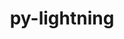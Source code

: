 ---
title: "py-lightning"
layout: cache
categories: [package, develop]
meta: {"compilers": ["apple-clang@=15.0.0", "gcc@=13.2.0"], "num_specs": 69, "num_specs_by_stack": {"ml-darwin-aarch64-mps": 6, "ml-linux-aarch64-cpu": 18, "ml-linux-aarch64-cuda": 16, "ml-linux-x86_64-cpu": 14, "ml-linux-x86_64-cuda": 13, "root": 69}, "oss": ["ubuntu24.04", "ventura"], "platforms": ["darwin", "linux"], "stacks": ["ml-darwin-aarch64-mps", "ml-linux-aarch64-cpu", "ml-linux-aarch64-cuda", "ml-linux-x86_64-cpu", "ml-linux-x86_64-cuda", "root"], "targets": ["aarch64", "x86_64_v3"], "versions": ["2.4.0", "2.5.0"]}
spec_details: [{"compiler": "gcc@=13.2.0", "hash": "26rh6n2z2ks5kd7fle4pfcgrxstz4vx5", "os": "ubuntu24.04", "platform": "linux", "size": "-", "stacks": ["ml-linux-aarch64-cpu", "root"], "tarball": "https://binaries.spack.io/develop/build_cache/linux-ubuntu24.04-aarch64/gcc-13.2.0/py-lightning-2.5.0/linux-ubuntu24.04-aarch64-gcc-13.2.0-py-lightning-2.5.0-26rh6n2z2ks5kd7fle4pfcgrxstz4vx5.spack", "target": "aarch64", "variants": ["build_system=python_pip"], "versions": ["2.5.0"]}, {"compiler": "gcc@=13.2.0", "hash": "2a2t6jdttogbp5ief5rxcj3cqrcrjj5i", "os": "ubuntu24.04", "platform": "linux", "size": "-", "stacks": ["ml-linux-aarch64-cpu", "root"], "tarball": "https://binaries.spack.io/develop/build_cache/linux-ubuntu24.04-aarch64/gcc-13.2.0/py-lightning-2.4.0/linux-ubuntu24.04-aarch64-gcc-13.2.0-py-lightning-2.4.0-2a2t6jdttogbp5ief5rxcj3cqrcrjj5i.spack", "target": "aarch64", "variants": ["build_system=python_pip"], "versions": ["2.4.0"]}, {"compiler": "gcc@=13.2.0", "hash": "2inqlzaq6awtxghm6lha7fzotyhfpccu", "os": "ubuntu24.04", "platform": "linux", "size": "-", "stacks": ["ml-linux-x86_64-cpu", "root"], "tarball": "https://binaries.spack.io/develop/build_cache/linux-ubuntu24.04-x86_64_v3/gcc-13.2.0/py-lightning-2.4.0/linux-ubuntu24.04-x86_64_v3-gcc-13.2.0-py-lightning-2.4.0-2inqlzaq6awtxghm6lha7fzotyhfpccu.spack", "target": "x86_64_v3", "variants": ["build_system=python_pip"], "versions": ["2.4.0"]}, {"compiler": "gcc@=13.2.0", "hash": "3b6yrwhjt43e4o2dgea5nuf345izm3a4", "os": "ubuntu24.04", "platform": "linux", "size": "-", "stacks": ["ml-linux-x86_64-cpu", "root"], "tarball": "https://binaries.spack.io/develop/build_cache/linux-ubuntu24.04-x86_64_v3/gcc-13.2.0/py-lightning-2.4.0/linux-ubuntu24.04-x86_64_v3-gcc-13.2.0-py-lightning-2.4.0-3b6yrwhjt43e4o2dgea5nuf345izm3a4.spack", "target": "x86_64_v3", "variants": ["build_system=python_pip"], "versions": ["2.4.0"]}, {"compiler": "gcc@=13.2.0", "hash": "4jfkdsrsei34p4y6zver2lwmi5atb5rm", "os": "ubuntu24.04", "platform": "linux", "size": "-", "stacks": ["ml-linux-aarch64-cuda", "root"], "tarball": "https://binaries.spack.io/develop/build_cache/linux-ubuntu24.04-aarch64/gcc-13.2.0/py-lightning-2.4.0/linux-ubuntu24.04-aarch64-gcc-13.2.0-py-lightning-2.4.0-4jfkdsrsei34p4y6zver2lwmi5atb5rm.spack", "target": "aarch64", "variants": ["build_system=python_pip"], "versions": ["2.4.0"]}, {"compiler": "gcc@=13.2.0", "hash": "4rov2xbuzbftp33b3nfolpidb4ltnjij", "os": "ubuntu24.04", "platform": "linux", "size": "-", "stacks": ["ml-linux-aarch64-cpu", "root"], "tarball": "https://binaries.spack.io/develop/build_cache/linux-ubuntu24.04-aarch64/gcc-13.2.0/py-lightning-2.4.0/linux-ubuntu24.04-aarch64-gcc-13.2.0-py-lightning-2.4.0-4rov2xbuzbftp33b3nfolpidb4ltnjij.spack", "target": "aarch64", "variants": ["build_system=python_pip"], "versions": ["2.4.0"]}, {"compiler": "gcc@=13.2.0", "hash": "4xe3mo2yvueat7j3pddaisqwpi7sv6vk", "os": "ubuntu24.04", "platform": "linux", "size": "-", "stacks": ["ml-linux-aarch64-cpu", "root"], "tarball": "https://binaries.spack.io/develop/build_cache/linux-ubuntu24.04-aarch64/gcc-13.2.0/py-lightning-2.4.0/linux-ubuntu24.04-aarch64-gcc-13.2.0-py-lightning-2.4.0-4xe3mo2yvueat7j3pddaisqwpi7sv6vk.spack", "target": "aarch64", "variants": ["build_system=python_pip"], "versions": ["2.4.0"]}, {"compiler": "gcc@=13.2.0", "hash": "7g4wsd56ynhqllrte5onccfweaghi7wa", "os": "ubuntu24.04", "platform": "linux", "size": "-", "stacks": ["ml-linux-x86_64-cpu", "root"], "tarball": "https://binaries.spack.io/develop/build_cache/linux-ubuntu24.04-x86_64_v3/gcc-13.2.0/py-lightning-2.4.0/linux-ubuntu24.04-x86_64_v3-gcc-13.2.0-py-lightning-2.4.0-7g4wsd56ynhqllrte5onccfweaghi7wa.spack", "target": "x86_64_v3", "variants": ["build_system=python_pip"], "versions": ["2.4.0"]}, {"compiler": "gcc@=13.2.0", "hash": "7joi4fkbs7lgllxdwkot7jfhdszld73z", "os": "ubuntu24.04", "platform": "linux", "size": "-", "stacks": ["ml-linux-aarch64-cuda", "root"], "tarball": "https://binaries.spack.io/develop/build_cache/linux-ubuntu24.04-aarch64/gcc-13.2.0/py-lightning-2.4.0/linux-ubuntu24.04-aarch64-gcc-13.2.0-py-lightning-2.4.0-7joi4fkbs7lgllxdwkot7jfhdszld73z.spack", "target": "aarch64", "variants": ["build_system=python_pip"], "versions": ["2.4.0"]}, {"compiler": "gcc@=13.2.0", "hash": "7nwrhw267wg5rozm3nqembtx7ufvexn2", "os": "ubuntu24.04", "platform": "linux", "size": "-", "stacks": ["ml-linux-aarch64-cuda", "root"], "tarball": "https://binaries.spack.io/develop/build_cache/linux-ubuntu24.04-aarch64/gcc-13.2.0/py-lightning-2.4.0/linux-ubuntu24.04-aarch64-gcc-13.2.0-py-lightning-2.4.0-7nwrhw267wg5rozm3nqembtx7ufvexn2.spack", "target": "aarch64", "variants": ["build_system=python_pip"], "versions": ["2.4.0"]}, {"compiler": "gcc@=13.2.0", "hash": "7zch4z73qhar7iccieceihzqhlat5hbb", "os": "ubuntu24.04", "platform": "linux", "size": "-", "stacks": ["ml-linux-aarch64-cpu", "root"], "tarball": "https://binaries.spack.io/develop/build_cache/linux-ubuntu24.04-aarch64/gcc-13.2.0/py-lightning-2.4.0/linux-ubuntu24.04-aarch64-gcc-13.2.0-py-lightning-2.4.0-7zch4z73qhar7iccieceihzqhlat5hbb.spack", "target": "aarch64", "variants": ["build_system=python_pip"], "versions": ["2.4.0"]}, {"compiler": "gcc@=13.2.0", "hash": "aeiwjmb3j6tkvx7umcygufnxusjsbney", "os": "ubuntu24.04", "platform": "linux", "size": "-", "stacks": ["ml-linux-x86_64-cuda", "root"], "tarball": "https://binaries.spack.io/develop/build_cache/linux-ubuntu24.04-x86_64_v3/gcc-13.2.0/py-lightning-2.4.0/linux-ubuntu24.04-x86_64_v3-gcc-13.2.0-py-lightning-2.4.0-aeiwjmb3j6tkvx7umcygufnxusjsbney.spack", "target": "x86_64_v3", "variants": ["build_system=python_pip"], "versions": ["2.4.0"]}, {"compiler": "gcc@=13.2.0", "hash": "auukg6owen24r2kjktp2vc5dsulktz6f", "os": "ubuntu24.04", "platform": "linux", "size": "-", "stacks": ["ml-linux-aarch64-cpu", "root"], "tarball": "https://binaries.spack.io/develop/build_cache/linux-ubuntu24.04-aarch64/gcc-13.2.0/py-lightning-2.4.0/linux-ubuntu24.04-aarch64-gcc-13.2.0-py-lightning-2.4.0-auukg6owen24r2kjktp2vc5dsulktz6f.spack", "target": "aarch64", "variants": ["build_system=python_pip"], "versions": ["2.4.0"]}, {"compiler": "gcc@=13.2.0", "hash": "av4kqwb5teci4wr4ra5ba3ctjrg26x5i", "os": "ubuntu24.04", "platform": "linux", "size": "-", "stacks": ["ml-linux-x86_64-cpu", "root"], "tarball": "https://binaries.spack.io/develop/build_cache/linux-ubuntu24.04-x86_64_v3/gcc-13.2.0/py-lightning-2.5.0/linux-ubuntu24.04-x86_64_v3-gcc-13.2.0-py-lightning-2.5.0-av4kqwb5teci4wr4ra5ba3ctjrg26x5i.spack", "target": "x86_64_v3", "variants": ["build_system=python_pip"], "versions": ["2.5.0"]}, {"compiler": "gcc@=13.2.0", "hash": "cfsinxlfkel7bpzaymycwkbwelsxkyc5", "os": "ubuntu24.04", "platform": "linux", "size": "-", "stacks": ["ml-linux-x86_64-cuda", "root"], "tarball": "https://binaries.spack.io/develop/build_cache/linux-ubuntu24.04-x86_64_v3/gcc-13.2.0/py-lightning-2.5.0/linux-ubuntu24.04-x86_64_v3-gcc-13.2.0-py-lightning-2.5.0-cfsinxlfkel7bpzaymycwkbwelsxkyc5.spack", "target": "x86_64_v3", "variants": ["build_system=python_pip"], "versions": ["2.5.0"]}, {"compiler": "apple-clang@=15.0.0", "hash": "cjmav2gznjiwfnryp5kflzkewbrlm2vg", "os": "ventura", "platform": "darwin", "size": "-", "stacks": ["ml-darwin-aarch64-mps", "root"], "tarball": "https://binaries.spack.io/develop/build_cache/darwin-ventura-aarch64/apple-clang-15.0.0/py-lightning-2.4.0/darwin-ventura-aarch64-apple-clang-15.0.0-py-lightning-2.4.0-cjmav2gznjiwfnryp5kflzkewbrlm2vg.spack", "target": "aarch64", "variants": ["build_system=python_pip"], "versions": ["2.4.0"]}, {"compiler": "gcc@=13.2.0", "hash": "dcb45eipmu4wl6uixerf2gt7rt2gyweh", "os": "ubuntu24.04", "platform": "linux", "size": "-", "stacks": ["ml-linux-aarch64-cpu", "root"], "tarball": "https://binaries.spack.io/develop/build_cache/linux-ubuntu24.04-aarch64/gcc-13.2.0/py-lightning-2.5.0/linux-ubuntu24.04-aarch64-gcc-13.2.0-py-lightning-2.5.0-dcb45eipmu4wl6uixerf2gt7rt2gyweh.spack", "target": "aarch64", "variants": ["build_system=python_pip"], "versions": ["2.5.0"]}, {"compiler": "gcc@=13.2.0", "hash": "dlajwmi4keq5n34i4umy2gwx73hsdrhm", "os": "ubuntu24.04", "platform": "linux", "size": "-", "stacks": ["ml-linux-x86_64-cuda", "root"], "tarball": "https://binaries.spack.io/develop/build_cache/linux-ubuntu24.04-x86_64_v3/gcc-13.2.0/py-lightning-2.5.0/linux-ubuntu24.04-x86_64_v3-gcc-13.2.0-py-lightning-2.5.0-dlajwmi4keq5n34i4umy2gwx73hsdrhm.spack", "target": "x86_64_v3", "variants": ["build_system=python_pip"], "versions": ["2.5.0"]}, {"compiler": "gcc@=13.2.0", "hash": "drsidmqugvbmifueuxttll5swt2vgzeu", "os": "ubuntu24.04", "platform": "linux", "size": "-", "stacks": ["root"], "tarball": "https://binaries.spack.io/develop/build_cache/linux-ubuntu24.04-aarch64/gcc-13.2.0/py-lightning-2.5.0/linux-ubuntu24.04-aarch64-gcc-13.2.0-py-lightning-2.5.0-drsidmqugvbmifueuxttll5swt2vgzeu.spack", "target": "aarch64", "variants": ["build_system=python_pip"], "versions": ["2.5.0"]}, {"compiler": "gcc@=13.2.0", "hash": "dzm77dw6vkvmxutpwvwlwtzzltct6zfs", "os": "ubuntu24.04", "platform": "linux", "size": "-", "stacks": ["ml-linux-x86_64-cuda", "root"], "tarball": "https://binaries.spack.io/develop/build_cache/linux-ubuntu24.04-x86_64_v3/gcc-13.2.0/py-lightning-2.5.0/linux-ubuntu24.04-x86_64_v3-gcc-13.2.0-py-lightning-2.5.0-dzm77dw6vkvmxutpwvwlwtzzltct6zfs.spack", "target": "x86_64_v3", "variants": ["build_system=python_pip"], "versions": ["2.5.0"]}, {"compiler": "gcc@=13.2.0", "hash": "e2we6y74lot5kr6mfo2teh3dl5shwmsk", "os": "ubuntu24.04", "platform": "linux", "size": "-", "stacks": ["ml-linux-aarch64-cuda", "root"], "tarball": "https://binaries.spack.io/develop/build_cache/linux-ubuntu24.04-aarch64/gcc-13.2.0/py-lightning-2.4.0/linux-ubuntu24.04-aarch64-gcc-13.2.0-py-lightning-2.4.0-e2we6y74lot5kr6mfo2teh3dl5shwmsk.spack", "target": "aarch64", "variants": ["build_system=python_pip"], "versions": ["2.4.0"]}, {"compiler": "gcc@=13.2.0", "hash": "eptyxvkan6ucbd3krr4wmuomjchmdvsr", "os": "ubuntu24.04", "platform": "linux", "size": "-", "stacks": ["ml-linux-aarch64-cpu", "root"], "tarball": "https://binaries.spack.io/develop/build_cache/linux-ubuntu24.04-aarch64/gcc-13.2.0/py-lightning-2.5.0/linux-ubuntu24.04-aarch64-gcc-13.2.0-py-lightning-2.5.0-eptyxvkan6ucbd3krr4wmuomjchmdvsr.spack", "target": "aarch64", "variants": ["build_system=python_pip"], "versions": ["2.5.0"]}, {"compiler": "gcc@=13.2.0", "hash": "g6mqewyfvoqb3hcivos24epeclh7w4m7", "os": "ubuntu24.04", "platform": "linux", "size": "-", "stacks": ["ml-linux-x86_64-cuda", "root"], "tarball": "https://binaries.spack.io/develop/build_cache/linux-ubuntu24.04-x86_64_v3/gcc-13.2.0/py-lightning-2.5.0/linux-ubuntu24.04-x86_64_v3-gcc-13.2.0-py-lightning-2.5.0-g6mqewyfvoqb3hcivos24epeclh7w4m7.spack", "target": "x86_64_v3", "variants": ["build_system=python_pip"], "versions": ["2.5.0"]}, {"compiler": "gcc@=13.2.0", "hash": "gevmnqoj3xjw4kptt7lxyd4elmkoo3wa", "os": "ubuntu24.04", "platform": "linux", "size": "-", "stacks": ["ml-linux-aarch64-cuda", "root"], "tarball": "https://binaries.spack.io/develop/build_cache/linux-ubuntu24.04-aarch64/gcc-13.2.0/py-lightning-2.5.0/linux-ubuntu24.04-aarch64-gcc-13.2.0-py-lightning-2.5.0-gevmnqoj3xjw4kptt7lxyd4elmkoo3wa.spack", "target": "aarch64", "variants": ["build_system=python_pip"], "versions": ["2.5.0"]}, {"compiler": "gcc@=13.2.0", "hash": "hr5nmfkv4djui2nkobegnjaj67tnqh3p", "os": "ubuntu24.04", "platform": "linux", "size": "-", "stacks": ["ml-linux-aarch64-cpu", "root"], "tarball": "https://binaries.spack.io/develop/build_cache/linux-ubuntu24.04-aarch64/gcc-13.2.0/py-lightning-2.5.0/linux-ubuntu24.04-aarch64-gcc-13.2.0-py-lightning-2.5.0-hr5nmfkv4djui2nkobegnjaj67tnqh3p.spack", "target": "aarch64", "variants": ["build_system=python_pip"], "versions": ["2.5.0"]}, {"compiler": "gcc@=13.2.0", "hash": "hw3ky6ocdtmbzf4wmmzml7kzifhsxolq", "os": "ubuntu24.04", "platform": "linux", "size": "-", "stacks": ["ml-linux-aarch64-cpu", "root"], "tarball": "https://binaries.spack.io/develop/build_cache/linux-ubuntu24.04-aarch64/gcc-13.2.0/py-lightning-2.5.0/linux-ubuntu24.04-aarch64-gcc-13.2.0-py-lightning-2.5.0-hw3ky6ocdtmbzf4wmmzml7kzifhsxolq.spack", "target": "aarch64", "variants": ["build_system=python_pip"], "versions": ["2.5.0"]}, {"compiler": "apple-clang@=15.0.0", "hash": "i4cvoheub53mjzhlvqpcrwaolsgmjwfy", "os": "ventura", "platform": "darwin", "size": "-", "stacks": ["ml-darwin-aarch64-mps", "root"], "tarball": "https://binaries.spack.io/develop/build_cache/darwin-ventura-aarch64/apple-clang-15.0.0/py-lightning-2.4.0/darwin-ventura-aarch64-apple-clang-15.0.0-py-lightning-2.4.0-i4cvoheub53mjzhlvqpcrwaolsgmjwfy.spack", "target": "aarch64", "variants": ["build_system=python_pip"], "versions": ["2.4.0"]}, {"compiler": "gcc@=13.2.0", "hash": "iiiltkafrzj3ofrtz4gazubzolhknyxc", "os": "ubuntu24.04", "platform": "linux", "size": "-", "stacks": ["ml-linux-aarch64-cpu", "root"], "tarball": "https://binaries.spack.io/develop/build_cache/linux-ubuntu24.04-aarch64/gcc-13.2.0/py-lightning-2.4.0/linux-ubuntu24.04-aarch64-gcc-13.2.0-py-lightning-2.4.0-iiiltkafrzj3ofrtz4gazubzolhknyxc.spack", "target": "aarch64", "variants": ["build_system=python_pip"], "versions": ["2.4.0"]}, {"compiler": "gcc@=13.2.0", "hash": "ikgn3btwvsqu53mwbzlhyijpzq7uyqb5", "os": "ubuntu24.04", "platform": "linux", "size": "-", "stacks": ["ml-linux-aarch64-cuda", "root"], "tarball": "https://binaries.spack.io/develop/build_cache/linux-ubuntu24.04-aarch64/gcc-13.2.0/py-lightning-2.4.0/linux-ubuntu24.04-aarch64-gcc-13.2.0-py-lightning-2.4.0-ikgn3btwvsqu53mwbzlhyijpzq7uyqb5.spack", "target": "aarch64", "variants": ["build_system=python_pip"], "versions": ["2.4.0"]}, {"compiler": "gcc@=13.2.0", "hash": "iyiwpwfkqksot5jcvba63muyh6zndn4y", "os": "ubuntu24.04", "platform": "linux", "size": "-", "stacks": ["ml-linux-x86_64-cpu", "root"], "tarball": "https://binaries.spack.io/develop/build_cache/linux-ubuntu24.04-x86_64_v3/gcc-13.2.0/py-lightning-2.5.0/linux-ubuntu24.04-x86_64_v3-gcc-13.2.0-py-lightning-2.5.0-iyiwpwfkqksot5jcvba63muyh6zndn4y.spack", "target": "x86_64_v3", "variants": ["build_system=python_pip"], "versions": ["2.5.0"]}, {"compiler": "gcc@=13.2.0", "hash": "j2fu3decwqt6vpzkyswdpe22wb27wtg5", "os": "ubuntu24.04", "platform": "linux", "size": "-", "stacks": ["ml-linux-aarch64-cuda", "root"], "tarball": "https://binaries.spack.io/develop/build_cache/linux-ubuntu24.04-aarch64/gcc-13.2.0/py-lightning-2.4.0/linux-ubuntu24.04-aarch64-gcc-13.2.0-py-lightning-2.4.0-j2fu3decwqt6vpzkyswdpe22wb27wtg5.spack", "target": "aarch64", "variants": ["build_system=python_pip"], "versions": ["2.4.0"]}, {"compiler": "gcc@=13.2.0", "hash": "j4ugkhb64upryzkigivyeky534qf5dbu", "os": "ubuntu24.04", "platform": "linux", "size": "-", "stacks": ["ml-linux-x86_64-cuda", "root"], "tarball": "https://binaries.spack.io/develop/build_cache/linux-ubuntu24.04-x86_64_v3/gcc-13.2.0/py-lightning-2.4.0/linux-ubuntu24.04-x86_64_v3-gcc-13.2.0-py-lightning-2.4.0-j4ugkhb64upryzkigivyeky534qf5dbu.spack", "target": "x86_64_v3", "variants": ["build_system=python_pip"], "versions": ["2.4.0"]}, {"compiler": "gcc@=13.2.0", "hash": "jlcosof5ihowhaodhz2iijvmenckk5dr", "os": "ubuntu24.04", "platform": "linux", "size": "-", "stacks": ["ml-linux-x86_64-cpu", "root"], "tarball": "https://binaries.spack.io/develop/build_cache/linux-ubuntu24.04-x86_64_v3/gcc-13.2.0/py-lightning-2.5.0/linux-ubuntu24.04-x86_64_v3-gcc-13.2.0-py-lightning-2.5.0-jlcosof5ihowhaodhz2iijvmenckk5dr.spack", "target": "x86_64_v3", "variants": ["build_system=python_pip"], "versions": ["2.5.0"]}, {"compiler": "gcc@=13.2.0", "hash": "k32f7mmanectdfqhrlowlxy7dhcgdy56", "os": "ubuntu24.04", "platform": "linux", "size": "-", "stacks": ["ml-linux-x86_64-cuda", "root"], "tarball": "https://binaries.spack.io/develop/build_cache/linux-ubuntu24.04-x86_64_v3/gcc-13.2.0/py-lightning-2.4.0/linux-ubuntu24.04-x86_64_v3-gcc-13.2.0-py-lightning-2.4.0-k32f7mmanectdfqhrlowlxy7dhcgdy56.spack", "target": "x86_64_v3", "variants": ["build_system=python_pip"], "versions": ["2.4.0"]}, {"compiler": "gcc@=13.2.0", "hash": "k4chdkw7uarbolksa5zdvg5rgpqi2ysz", "os": "ubuntu24.04", "platform": "linux", "size": "-", "stacks": ["ml-linux-aarch64-cpu", "root"], "tarball": "https://binaries.spack.io/develop/build_cache/linux-ubuntu24.04-aarch64/gcc-13.2.0/py-lightning-2.5.0/linux-ubuntu24.04-aarch64-gcc-13.2.0-py-lightning-2.5.0-k4chdkw7uarbolksa5zdvg5rgpqi2ysz.spack", "target": "aarch64", "variants": ["build_system=python_pip"], "versions": ["2.5.0"]}, {"compiler": "gcc@=13.2.0", "hash": "mphe4towszw7d6nbrdfqlbelabek4kpa", "os": "ubuntu24.04", "platform": "linux", "size": "-", "stacks": ["ml-linux-aarch64-cuda", "root"], "tarball": "https://binaries.spack.io/develop/build_cache/linux-ubuntu24.04-aarch64/gcc-13.2.0/py-lightning-2.5.0/linux-ubuntu24.04-aarch64-gcc-13.2.0-py-lightning-2.5.0-mphe4towszw7d6nbrdfqlbelabek4kpa.spack", "target": "aarch64", "variants": ["build_system=python_pip"], "versions": ["2.5.0"]}, {"compiler": "gcc@=13.2.0", "hash": "n42cegxqgm7o2vj2vb75jmsj5glhs4pq", "os": "ubuntu24.04", "platform": "linux", "size": "-", "stacks": ["ml-linux-x86_64-cpu", "root"], "tarball": "https://binaries.spack.io/develop/build_cache/linux-ubuntu24.04-x86_64_v3/gcc-13.2.0/py-lightning-2.4.0/linux-ubuntu24.04-x86_64_v3-gcc-13.2.0-py-lightning-2.4.0-n42cegxqgm7o2vj2vb75jmsj5glhs4pq.spack", "target": "x86_64_v3", "variants": ["build_system=python_pip"], "versions": ["2.4.0"]}, {"compiler": "gcc@=13.2.0", "hash": "o27hho5feh5qmu2kkmxrfuza4tgid7rj", "os": "ubuntu24.04", "platform": "linux", "size": "-", "stacks": ["ml-linux-x86_64-cuda", "root"], "tarball": "https://binaries.spack.io/develop/build_cache/linux-ubuntu24.04-x86_64_v3/gcc-13.2.0/py-lightning-2.5.0/linux-ubuntu24.04-x86_64_v3-gcc-13.2.0-py-lightning-2.5.0-o27hho5feh5qmu2kkmxrfuza4tgid7rj.spack", "target": "x86_64_v3", "variants": ["build_system=python_pip"], "versions": ["2.5.0"]}, {"compiler": "gcc@=13.2.0", "hash": "o3bs5hjgjp3edphqzamhuy2rcfykvqpl", "os": "ubuntu24.04", "platform": "linux", "size": "-", "stacks": ["ml-linux-aarch64-cpu", "root"], "tarball": "https://binaries.spack.io/develop/build_cache/linux-ubuntu24.04-aarch64/gcc-13.2.0/py-lightning-2.4.0/linux-ubuntu24.04-aarch64-gcc-13.2.0-py-lightning-2.4.0-o3bs5hjgjp3edphqzamhuy2rcfykvqpl.spack", "target": "aarch64", "variants": ["build_system=python_pip"], "versions": ["2.4.0"]}, {"compiler": "gcc@=13.2.0", "hash": "ofu2ktqacfb3mvlqu2machz72rrcj4an", "os": "ubuntu24.04", "platform": "linux", "size": "-", "stacks": ["ml-linux-x86_64-cpu", "root"], "tarball": "https://binaries.spack.io/develop/build_cache/linux-ubuntu24.04-x86_64_v3/gcc-13.2.0/py-lightning-2.5.0/linux-ubuntu24.04-x86_64_v3-gcc-13.2.0-py-lightning-2.5.0-ofu2ktqacfb3mvlqu2machz72rrcj4an.spack", "target": "x86_64_v3", "variants": ["build_system=python_pip"], "versions": ["2.5.0"]}, {"compiler": "apple-clang@=15.0.0", "hash": "physllq6cnb7c7uptdgazwlgubvx5mxn", "os": "ventura", "platform": "darwin", "size": "-", "stacks": ["ml-darwin-aarch64-mps", "root"], "tarball": "https://binaries.spack.io/develop/build_cache/darwin-ventura-aarch64/apple-clang-15.0.0/py-lightning-2.4.0/darwin-ventura-aarch64-apple-clang-15.0.0-py-lightning-2.4.0-physllq6cnb7c7uptdgazwlgubvx5mxn.spack", "target": "aarch64", "variants": ["build_system=python_pip"], "versions": ["2.4.0"]}, {"compiler": "gcc@=13.2.0", "hash": "qmzbycnfclhnzjdwjsqn3rxt7sjwh3yg", "os": "ubuntu24.04", "platform": "linux", "size": "-", "stacks": ["ml-linux-aarch64-cuda", "root"], "tarball": "https://binaries.spack.io/develop/build_cache/linux-ubuntu24.04-aarch64/gcc-13.2.0/py-lightning-2.5.0/linux-ubuntu24.04-aarch64-gcc-13.2.0-py-lightning-2.5.0-qmzbycnfclhnzjdwjsqn3rxt7sjwh3yg.spack", "target": "aarch64", "variants": ["build_system=python_pip"], "versions": ["2.5.0"]}, {"compiler": "gcc@=13.2.0", "hash": "qx44houadcwqshvbjkfw3ohrcuktgp23", "os": "ubuntu24.04", "platform": "linux", "size": "-", "stacks": ["ml-linux-x86_64-cpu", "root"], "tarball": "https://binaries.spack.io/develop/build_cache/linux-ubuntu24.04-x86_64_v3/gcc-13.2.0/py-lightning-2.5.0/linux-ubuntu24.04-x86_64_v3-gcc-13.2.0-py-lightning-2.5.0-qx44houadcwqshvbjkfw3ohrcuktgp23.spack", "target": "x86_64_v3", "variants": ["build_system=python_pip"], "versions": ["2.5.0"]}, {"compiler": "gcc@=13.2.0", "hash": "qxjbebfk327scv7c4ovw7li4p77g3huu", "os": "ubuntu24.04", "platform": "linux", "size": "-", "stacks": ["ml-linux-x86_64-cuda", "root"], "tarball": "https://binaries.spack.io/develop/build_cache/linux-ubuntu24.04-x86_64_v3/gcc-13.2.0/py-lightning-2.4.0/linux-ubuntu24.04-x86_64_v3-gcc-13.2.0-py-lightning-2.4.0-qxjbebfk327scv7c4ovw7li4p77g3huu.spack", "target": "x86_64_v3", "variants": ["build_system=python_pip"], "versions": ["2.4.0"]}, {"compiler": "gcc@=13.2.0", "hash": "qyd5k7mqzsihpuitiuoiquy3pzwcga6x", "os": "ubuntu24.04", "platform": "linux", "size": "-", "stacks": ["ml-linux-x86_64-cpu", "root"], "tarball": "https://binaries.spack.io/develop/build_cache/linux-ubuntu24.04-x86_64_v3/gcc-13.2.0/py-lightning-2.4.0/linux-ubuntu24.04-x86_64_v3-gcc-13.2.0-py-lightning-2.4.0-qyd5k7mqzsihpuitiuoiquy3pzwcga6x.spack", "target": "x86_64_v3", "variants": ["build_system=python_pip"], "versions": ["2.4.0"]}, {"compiler": "gcc@=13.2.0", "hash": "rxy7wfqtadhajlce5wlo7rxxtj2ykhq7", "os": "ubuntu24.04", "platform": "linux", "size": "-", "stacks": ["ml-linux-aarch64-cpu", "root"], "tarball": "https://binaries.spack.io/develop/build_cache/linux-ubuntu24.04-aarch64/gcc-13.2.0/py-lightning-2.5.0/linux-ubuntu24.04-aarch64-gcc-13.2.0-py-lightning-2.5.0-rxy7wfqtadhajlce5wlo7rxxtj2ykhq7.spack", "target": "aarch64", "variants": ["build_system=python_pip"], "versions": ["2.5.0"]}, {"compiler": "gcc@=13.2.0", "hash": "sd2vqohvw6oanwddkwgkdkd2m3ajovgs", "os": "ubuntu24.04", "platform": "linux", "size": "-", "stacks": ["ml-linux-aarch64-cuda", "root"], "tarball": "https://binaries.spack.io/develop/build_cache/linux-ubuntu24.04-aarch64/gcc-13.2.0/py-lightning-2.5.0/linux-ubuntu24.04-aarch64-gcc-13.2.0-py-lightning-2.5.0-sd2vqohvw6oanwddkwgkdkd2m3ajovgs.spack", "target": "aarch64", "variants": ["build_system=python_pip"], "versions": ["2.5.0"]}, {"compiler": "apple-clang@=15.0.0", "hash": "shuqjkyvp7nmuh5w56thqv3i2f2d55vj", "os": "ventura", "platform": "darwin", "size": "-", "stacks": ["ml-darwin-aarch64-mps", "root"], "tarball": "https://binaries.spack.io/develop/build_cache/darwin-ventura-aarch64/apple-clang-15.0.0/py-lightning-2.4.0/darwin-ventura-aarch64-apple-clang-15.0.0-py-lightning-2.4.0-shuqjkyvp7nmuh5w56thqv3i2f2d55vj.spack", "target": "aarch64", "variants": ["build_system=python_pip"], "versions": ["2.4.0"]}, {"compiler": "gcc@=13.2.0", "hash": "t2xlz75p5hkm64cdkw7qr6dun7bhzqo3", "os": "ubuntu24.04", "platform": "linux", "size": "-", "stacks": ["ml-linux-aarch64-cuda", "root"], "tarball": "https://binaries.spack.io/develop/build_cache/linux-ubuntu24.04-aarch64/gcc-13.2.0/py-lightning-2.5.0/linux-ubuntu24.04-aarch64-gcc-13.2.0-py-lightning-2.5.0-t2xlz75p5hkm64cdkw7qr6dun7bhzqo3.spack", "target": "aarch64", "variants": ["build_system=python_pip"], "versions": ["2.5.0"]}, {"compiler": "gcc@=13.2.0", "hash": "t7kgsqjqii7yv2b4mz4ccggmmqzoqpdx", "os": "ubuntu24.04", "platform": "linux", "size": "-", "stacks": ["root"], "tarball": "https://binaries.spack.io/develop/build_cache/linux-ubuntu24.04-x86_64_v3/gcc-13.2.0/py-lightning-2.5.0/linux-ubuntu24.04-x86_64_v3-gcc-13.2.0-py-lightning-2.5.0-t7kgsqjqii7yv2b4mz4ccggmmqzoqpdx.spack", "target": "x86_64_v3", "variants": ["build_system=python_pip"], "versions": ["2.5.0"]}, {"compiler": "gcc@=13.2.0", "hash": "tm4bsmpmosv3y7updyqfe42qqznmsezh", "os": "ubuntu24.04", "platform": "linux", "size": "-", "stacks": ["ml-linux-x86_64-cuda", "root"], "tarball": "https://binaries.spack.io/develop/build_cache/linux-ubuntu24.04-x86_64_v3/gcc-13.2.0/py-lightning-2.4.0/linux-ubuntu24.04-x86_64_v3-gcc-13.2.0-py-lightning-2.4.0-tm4bsmpmosv3y7updyqfe42qqznmsezh.spack", "target": "x86_64_v3", "variants": ["build_system=python_pip"], "versions": ["2.4.0"]}, {"compiler": "gcc@=13.2.0", "hash": "tqfy366sploarjlwhamjysp36qz5ciml", "os": "ubuntu24.04", "platform": "linux", "size": "-", "stacks": ["ml-linux-aarch64-cuda", "root"], "tarball": "https://binaries.spack.io/develop/build_cache/linux-ubuntu24.04-aarch64/gcc-13.2.0/py-lightning-2.5.0/linux-ubuntu24.04-aarch64-gcc-13.2.0-py-lightning-2.5.0-tqfy366sploarjlwhamjysp36qz5ciml.spack", "target": "aarch64", "variants": ["build_system=python_pip"], "versions": ["2.5.0"]}, {"compiler": "gcc@=13.2.0", "hash": "ty3rzgcp5tws62nvusuxzvhspggxi2es", "os": "ubuntu24.04", "platform": "linux", "size": "-", "stacks": ["ml-linux-aarch64-cuda", "root"], "tarball": "https://binaries.spack.io/develop/build_cache/linux-ubuntu24.04-aarch64/gcc-13.2.0/py-lightning-2.4.0/linux-ubuntu24.04-aarch64-gcc-13.2.0-py-lightning-2.4.0-ty3rzgcp5tws62nvusuxzvhspggxi2es.spack", "target": "aarch64", "variants": ["build_system=python_pip"], "versions": ["2.4.0"]}, {"compiler": "gcc@=13.2.0", "hash": "uajy6ngmlufweptmdwsiiyk754d4avsq", "os": "ubuntu24.04", "platform": "linux", "size": "-", "stacks": ["ml-linux-aarch64-cpu", "root"], "tarball": "https://binaries.spack.io/develop/build_cache/linux-ubuntu24.04-aarch64/gcc-13.2.0/py-lightning-2.4.0/linux-ubuntu24.04-aarch64-gcc-13.2.0-py-lightning-2.4.0-uajy6ngmlufweptmdwsiiyk754d4avsq.spack", "target": "aarch64", "variants": ["build_system=python_pip"], "versions": ["2.4.0"]}, {"compiler": "gcc@=13.2.0", "hash": "ulzvd64yggo6fimsflfkm5nwfptcisxr", "os": "ubuntu24.04", "platform": "linux", "size": "-", "stacks": ["ml-linux-aarch64-cuda", "root"], "tarball": "https://binaries.spack.io/develop/build_cache/linux-ubuntu24.04-aarch64/gcc-13.2.0/py-lightning-2.5.0/linux-ubuntu24.04-aarch64-gcc-13.2.0-py-lightning-2.5.0-ulzvd64yggo6fimsflfkm5nwfptcisxr.spack", "target": "aarch64", "variants": ["build_system=python_pip"], "versions": ["2.5.0"]}, {"compiler": "gcc@=13.2.0", "hash": "uqvkdxd7usildvapmamomerd2svlxerq", "os": "ubuntu24.04", "platform": "linux", "size": "-", "stacks": ["ml-linux-aarch64-cpu", "root"], "tarball": "https://binaries.spack.io/develop/build_cache/linux-ubuntu24.04-aarch64/gcc-13.2.0/py-lightning-2.4.0/linux-ubuntu24.04-aarch64-gcc-13.2.0-py-lightning-2.4.0-uqvkdxd7usildvapmamomerd2svlxerq.spack", "target": "aarch64", "variants": ["build_system=python_pip"], "versions": ["2.4.0"]}, {"compiler": "gcc@=13.2.0", "hash": "vjkjbw6jqespb67ynnjj3p6kepmyxlni", "os": "ubuntu24.04", "platform": "linux", "size": "-", "stacks": ["ml-linux-x86_64-cpu", "root"], "tarball": "https://binaries.spack.io/develop/build_cache/linux-ubuntu24.04-x86_64_v3/gcc-13.2.0/py-lightning-2.5.0/linux-ubuntu24.04-x86_64_v3-gcc-13.2.0-py-lightning-2.5.0-vjkjbw6jqespb67ynnjj3p6kepmyxlni.spack", "target": "x86_64_v3", "variants": ["build_system=python_pip"], "versions": ["2.5.0"]}, {"compiler": "apple-clang@=15.0.0", "hash": "wbszlhxpuny5kvnmvzrujdyenzlgk3xy", "os": "ventura", "platform": "darwin", "size": "-", "stacks": ["ml-darwin-aarch64-mps", "root"], "tarball": "https://binaries.spack.io/develop/build_cache/darwin-ventura-aarch64/apple-clang-15.0.0/py-lightning-2.4.0/darwin-ventura-aarch64-apple-clang-15.0.0-py-lightning-2.4.0-wbszlhxpuny5kvnmvzrujdyenzlgk3xy.spack", "target": "aarch64", "variants": ["build_system=python_pip"], "versions": ["2.4.0"]}, {"compiler": "gcc@=13.2.0", "hash": "wkirpto6oy5su27ytwbxwf3575pv677r", "os": "ubuntu24.04", "platform": "linux", "size": "-", "stacks": ["ml-linux-aarch64-cpu", "root"], "tarball": "https://binaries.spack.io/develop/build_cache/linux-ubuntu24.04-aarch64/gcc-13.2.0/py-lightning-2.4.0/linux-ubuntu24.04-aarch64-gcc-13.2.0-py-lightning-2.4.0-wkirpto6oy5su27ytwbxwf3575pv677r.spack", "target": "aarch64", "variants": ["build_system=python_pip"], "versions": ["2.4.0"]}, {"compiler": "gcc@=13.2.0", "hash": "wu5vvo7l5oz2nuozpazquyszoafrfj64", "os": "ubuntu24.04", "platform": "linux", "size": "-", "stacks": ["ml-linux-x86_64-cpu", "root"], "tarball": "https://binaries.spack.io/develop/build_cache/linux-ubuntu24.04-x86_64_v3/gcc-13.2.0/py-lightning-2.4.0/linux-ubuntu24.04-x86_64_v3-gcc-13.2.0-py-lightning-2.4.0-wu5vvo7l5oz2nuozpazquyszoafrfj64.spack", "target": "x86_64_v3", "variants": ["build_system=python_pip"], "versions": ["2.4.0"]}, {"compiler": "apple-clang@=15.0.0", "hash": "x6lafgooneaah2qdacrbo32su2lo2cwi", "os": "ventura", "platform": "darwin", "size": "-", "stacks": ["ml-darwin-aarch64-mps", "root"], "tarball": "https://binaries.spack.io/develop/build_cache/darwin-ventura-aarch64/apple-clang-15.0.0/py-lightning-2.4.0/darwin-ventura-aarch64-apple-clang-15.0.0-py-lightning-2.4.0-x6lafgooneaah2qdacrbo32su2lo2cwi.spack", "target": "aarch64", "variants": ["build_system=python_pip"], "versions": ["2.4.0"]}, {"compiler": "gcc@=13.2.0", "hash": "xf7rm5qgwcqpbotvwtn2fcdxsxbpe6vz", "os": "ubuntu24.04", "platform": "linux", "size": "-", "stacks": ["ml-linux-aarch64-cuda", "root"], "tarball": "https://binaries.spack.io/develop/build_cache/linux-ubuntu24.04-aarch64/gcc-13.2.0/py-lightning-2.4.0/linux-ubuntu24.04-aarch64-gcc-13.2.0-py-lightning-2.4.0-xf7rm5qgwcqpbotvwtn2fcdxsxbpe6vz.spack", "target": "aarch64", "variants": ["build_system=python_pip"], "versions": ["2.4.0"]}, {"compiler": "gcc@=13.2.0", "hash": "xnvktdn2lnookc27ezesx6ujtpn5ulqp", "os": "ubuntu24.04", "platform": "linux", "size": "-", "stacks": ["ml-linux-x86_64-cuda", "root"], "tarball": "https://binaries.spack.io/develop/build_cache/linux-ubuntu24.04-x86_64_v3/gcc-13.2.0/py-lightning-2.4.0/linux-ubuntu24.04-x86_64_v3-gcc-13.2.0-py-lightning-2.4.0-xnvktdn2lnookc27ezesx6ujtpn5ulqp.spack", "target": "x86_64_v3", "variants": ["build_system=python_pip"], "versions": ["2.4.0"]}, {"compiler": "gcc@=13.2.0", "hash": "xzudd4or7kpzqzw4p2swirwygi2ghrex", "os": "ubuntu24.04", "platform": "linux", "size": "-", "stacks": ["ml-linux-x86_64-cpu", "root"], "tarball": "https://binaries.spack.io/develop/build_cache/linux-ubuntu24.04-x86_64_v3/gcc-13.2.0/py-lightning-2.4.0/linux-ubuntu24.04-x86_64_v3-gcc-13.2.0-py-lightning-2.4.0-xzudd4or7kpzqzw4p2swirwygi2ghrex.spack", "target": "x86_64_v3", "variants": ["build_system=python_pip"], "versions": ["2.4.0"]}, {"compiler": "gcc@=13.2.0", "hash": "yp7v5rdhziskmy66cg43jy4idgvya5ee", "os": "ubuntu24.04", "platform": "linux", "size": "-", "stacks": ["ml-linux-aarch64-cpu", "root"], "tarball": "https://binaries.spack.io/develop/build_cache/linux-ubuntu24.04-aarch64/gcc-13.2.0/py-lightning-2.5.0/linux-ubuntu24.04-aarch64-gcc-13.2.0-py-lightning-2.5.0-yp7v5rdhziskmy66cg43jy4idgvya5ee.spack", "target": "aarch64", "variants": ["build_system=python_pip"], "versions": ["2.5.0"]}, {"compiler": "gcc@=13.2.0", "hash": "yyjyhi6fyormsirz5ojebn2ip4c5kdtt", "os": "ubuntu24.04", "platform": "linux", "size": "-", "stacks": ["ml-linux-x86_64-cuda", "root"], "tarball": "https://binaries.spack.io/develop/build_cache/linux-ubuntu24.04-x86_64_v3/gcc-13.2.0/py-lightning-2.4.0/linux-ubuntu24.04-x86_64_v3-gcc-13.2.0-py-lightning-2.4.0-yyjyhi6fyormsirz5ojebn2ip4c5kdtt.spack", "target": "x86_64_v3", "variants": ["build_system=python_pip"], "versions": ["2.4.0"]}, {"compiler": "gcc@=13.2.0", "hash": "z4mhlqsbrmwb34y4ubfwsdnkvwkvq6pn", "os": "ubuntu24.04", "platform": "linux", "size": "-", "stacks": ["ml-linux-x86_64-cpu", "root"], "tarball": "https://binaries.spack.io/develop/build_cache/linux-ubuntu24.04-x86_64_v3/gcc-13.2.0/py-lightning-2.4.0/linux-ubuntu24.04-x86_64_v3-gcc-13.2.0-py-lightning-2.4.0-z4mhlqsbrmwb34y4ubfwsdnkvwkvq6pn.spack", "target": "x86_64_v3", "variants": ["build_system=python_pip"], "versions": ["2.4.0"]}, {"compiler": "gcc@=13.2.0", "hash": "zd7472gtdeg5rhghktgmu46zvujlw3ho", "os": "ubuntu24.04", "platform": "linux", "size": "-", "stacks": ["ml-linux-x86_64-cuda", "root"], "tarball": "https://binaries.spack.io/develop/build_cache/linux-ubuntu24.04-x86_64_v3/gcc-13.2.0/py-lightning-2.4.0/linux-ubuntu24.04-x86_64_v3-gcc-13.2.0-py-lightning-2.4.0-zd7472gtdeg5rhghktgmu46zvujlw3ho.spack", "target": "x86_64_v3", "variants": ["build_system=python_pip"], "versions": ["2.4.0"]}, {"compiler": "gcc@=13.2.0", "hash": "zzab25jppi6eytso4dnd4esqjxkv7huj", "os": "ubuntu24.04", "platform": "linux", "size": "-", "stacks": ["ml-linux-aarch64-cuda", "root"], "tarball": "https://binaries.spack.io/develop/build_cache/linux-ubuntu24.04-aarch64/gcc-13.2.0/py-lightning-2.4.0/linux-ubuntu24.04-aarch64-gcc-13.2.0-py-lightning-2.4.0-zzab25jppi6eytso4dnd4esqjxkv7huj.spack", "target": "aarch64", "variants": ["build_system=python_pip"], "versions": ["2.4.0"]}]
---